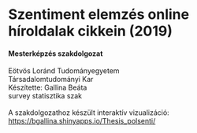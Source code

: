#  Szentiment elemzés online híroldalak cikkein (2019) 
#### Mesterképzés szakdolgozat

Eötvös Loránd Tudományegyetem <br>
Társadalomtudományi Kar <br>
Készítette: Gallina Beáta <br>
survey statisztika szak <br>
<br>
A szakdolgozathoz készült interaktív vizualizáció: https://bgallina.shinyapps.io/Thesis_polsenti/


